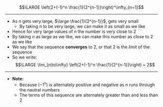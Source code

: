 <br>


$$\LARGE \left(2+(-1)^n \frac{1}{2^{n-1}}\right)^\infty_{n=1}$$

____
- As n gets very large, $\large \frac{1}{2^{n-1}}$, gets very small
	- By taking n to be very large, we can make it as small as we like
- Hence for very large values of $n$ the number is very close to $2$
- By taking $n$ as large as we like, we can make this number as close to $2$ as we like
- We say that the sequence **converges** to $2$, or that $2$ is the *limit* of the sequence
- So we write:
$$\LARGE \lim_{n\to\infty} \left(2+(-1)^n \frac{1}{2^{n-1}}\right) = 2$$
___
- **Note:**
	- Because $(-1^n)$ is alternately positive and negative as $n$ runs through the nautral numbers
	- The terms of this sequence are alternately greater than and less than 2